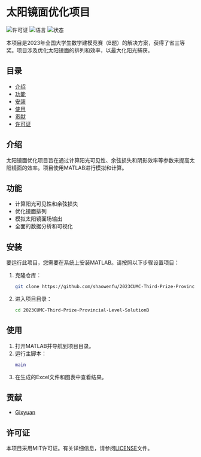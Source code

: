 # 太阳镜面优化项目

![许可证](https://img.shields.io/badge/license-MIT-blue.svg)
![语言](https://img.shields.io/badge/language-MATLAB-orange.svg)
![状态](https://img.shields.io/badge/status-已完成-green.svg)

本项目是2023年全国大学生数学建模竞赛（B题）的解决方案，获得了省三等奖。项目涉及优化太阳镜面的排列和效率，以最大化阳光捕获。

## 目录

- [介绍](#介绍)
- [功能](#功能)
- [安装](#安装)
- [使用](#使用)
- [贡献](#贡献)
- [许可证](#许可证)

## 介绍

太阳镜面优化项目旨在通过计算阳光可见性、余弦损失和阴影效率等参数来提高太阳镜面的效率。项目使用MATLAB进行模拟和计算。

## 功能

- 计算阳光可见性和余弦损失
- 优化镜面排列
- 模拟太阳镜面场输出
- 全面的数据分析和可视化

## 安装

要运行此项目，您需要在系统上安装MATLAB。请按照以下步骤设置项目：

1. 克隆仓库：
   ```bash
   git clone https://github.com/shaowenfu/2023CUMC-Third-Prize-Provincial-Level-SolutionB.git
   ```
2. 进入项目目录：
   ```bash
   cd 2023CUMC-Third-Prize-Provincial-Level-SolutionB
   ```

## 使用

1. 打开MATLAB并导航到项目目录。
2. 运行主脚本：
   ```matlab
   main
   ```
3. 在生成的Excel文件和图表中查看结果。

## 贡献

- [Gixyuan](https://github.com/Gixyuan)

## 许可证

本项目采用MIT许可证。有关详细信息，请参阅[LICENSE](LICENSE)文件。
